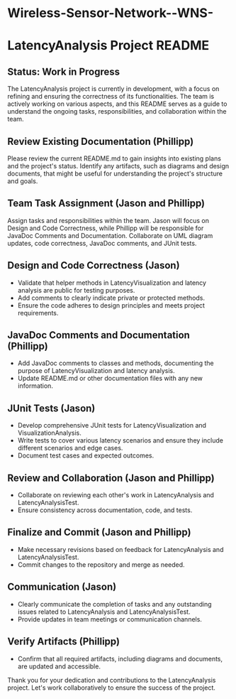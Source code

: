 # Wireless-Sensor-Network--WNS-
# LatencyAnalysis Project README

## Status: Work in Progress

The LatencyAnalysis project is currently in development, with a focus on refining and ensuring the correctness of its functionalities. The team is actively working on various aspects, and this README serves as a guide to understand the ongoing tasks, responsibilities, and collaboration within the team.

## Review Existing Documentation (Phillipp)

Please review the current README.md to gain insights into existing plans and the project's status. Identify any artifacts, such as diagrams and design documents, that might be useful for understanding the project's structure and goals.

## Team Task Assignment (Jason and Phillipp)

Assign tasks and responsibilities within the team. Jason will focus on Design and Code Correctness, while Phillipp will be responsible for JavaDoc Comments and Documentation. Collaborate on UML diagram updates, code correctness, JavaDoc comments, and JUnit tests.

## Design and Code Correctness (Jason)

- Validate that helper methods in LatencyVisualization and latency analysis are public for testing purposes.
- Add comments to clearly indicate private or protected methods.
- Ensure the code adheres to design principles and meets project requirements.

## JavaDoc Comments and Documentation (Phillipp)

- Add JavaDoc comments to classes and methods, documenting the purpose of LatencyVisualization and latency analysis.
- Update README.md or other documentation files with any new information.

## JUnit Tests (Jason)

- Develop comprehensive JUnit tests for LatencyVisualization and VisualizationAnalysis.
- Write tests to cover various latency scenarios and ensure they include different scenarios and edge cases.
- Document test cases and expected outcomes.

## Review and Collaboration (Jason and Phillipp)

- Collaborate on reviewing each other's work in LatencyAnalysis and LatencyAnalysisTest.
- Ensure consistency across documentation, code, and tests.

## Finalize and Commit (Jason and Phillipp)

- Make necessary revisions based on feedback for LatencyAnalysis and LatencyAnalysisTest.
- Commit changes to the repository and merge as needed.

## Communication (Jason)

- Clearly communicate the completion of tasks and any outstanding issues related to LatencyAnalysis and LatencyAnalysisTest.
- Provide updates in team meetings or communication channels.

## Verify Artifacts (Phillipp)

- Confirm that all required artifacts, including diagrams and documents, are updated and accessible.

Thank you for your dedication and contributions to the LatencyAnalysis project. Let's work collaboratively to ensure the success of the project.
